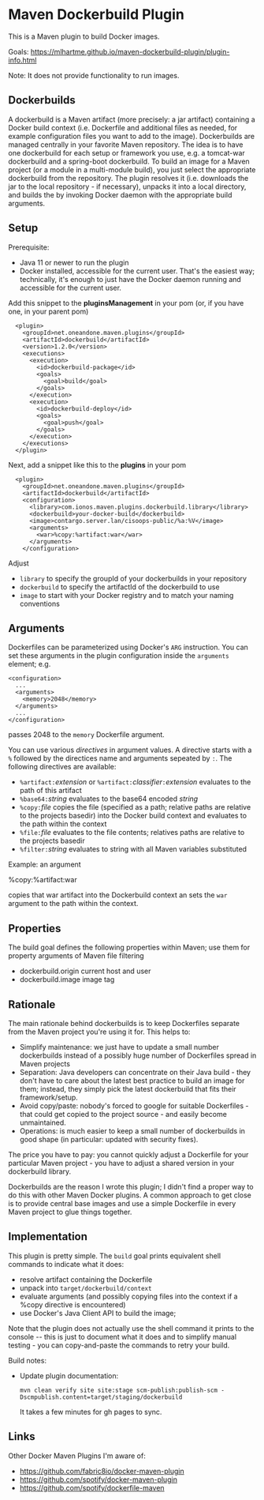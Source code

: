 # Maven Dockerbuild Plugin

This is a Maven plugin to build Docker images.

Goals: https://mlhartme.github.io/maven-dockerbuild-plugin/plugin-info.html

Note: It does not provide functionality to run images.

## Dockerbuilds

A dockerbuild is a Maven artifact (more precisely: a jar artifact) containing a Docker build context (i.e. Dockerfile and additional files as needed,
for example configuration files you want to add to the image). Dockerbuilds are managed centrally in your favorite Maven repository. The idea is to
have one dockerbuild for each setup or framework you use, e.g. a tomcat-war dockerbuild and a spring-boot dockerbuild.
To build an image for a Maven project (or a module in a multi-module build), you just select the appropriate dockerbuild from the repository.
The plugin resolves it (i.e. downloads the jar to the local repository - if necessary), unpacks it into a local directory, and builds the
by invoking Docker daemon with the appropriate build arguments.

## Setup

Prerequisite:
* Java 11 or newer to run the plugin
* Docker installed, accessible for the current user.
  That's the easiest way; technically, it's enough to just have the Docker daemon running and accessible for the current user.

Add this snippet to the **pluginsManagement** in your pom (or, if you have one, in your parent pom)

      <plugin>
        <groupId>net.oneandone.maven.plugins</groupId>
        <artifactId>dockerbuild</artifactId>
        <version>1.2.0</version>
        <executions>
          <execution>
            <id>dockerbuild-package</id>
            <goals>
              <goal>build</goal>
            </goals>
          </execution>
          <execution>
            <id>dockerbuild-deploy</id>
            <goals>
              <goal>push</goal>
            </goals>
          </execution>
        </executions>
      </plugin>

Next, add a snippet like this to the **plugins** in your pom

      <plugin>
        <groupId>net.oneandone.maven.plugins</groupId>
        <artifactId>dockerbuild</artifactId>
        <configuration>
          <library>com.ionos.maven.plugins.dockerbuild.library</library>
          <dockerbuild>your-docker-build</dockerbuild>
          <image>contargo.server.lan/cisoops-public/%a:%V</image>
          <arguments>
            <war>%copy:%artifact:war</war>
          </arguments>
        </configuration>

Adjust
* `library` to specify the groupId of your dockerbuilds in your repository
* `dockerbuild` to specify the artifactId of the dockerbuild to use
* `image` to start with your Docker registry and to match your naming conventions

## Arguments

Dockerfiles can be parameterized using Docker's `ARG` instruction. You can set these arguments in the plugin configuration inside
the `arguments` element; e.g.

    <configuration>
      ...
      <arguments>
        <memory>2048</memory>
      </arguments>
      ...
    </configuration>

passes 2048 to the `memory` Dockerfile argument.

You can use various *directives* in argument values. A directive starts with a `%` followed by the directices name and arguments sepeated by
`:`. The following directives are available:

* `%artifact:`*extension* or `%artifact:`*classifier*`:`*extension* evaluates to the path of this artifact
* `%base64:`*string* evaluates to the base64 encoded *string*
* `%copy:`*file* copies the file (specified as a path; relative paths are relative to the projects basedir)
  into the Docker build context and evaluates to the path within the context
* `%file:`*file* evaluates to the file contents; relatives paths are relative to the projects basedir
* `%filter:`*string* evaluates to string with all Maven variables substituted

Example: an argument

  <war>%copy:%artifact:war</war>

copies that war artifact into the Dockerbuild context an sets the `war` argument to the path within the context.


## Properties

The build goal defines the following properties within Maven; use them for property arguments of Maven file filtering

* dockerbuild.origin    current host and user
* dockerbuild.image     image tag

## Rationale

The main rationale behind dockerbuilds is to keep Dockerfiles separate from the Maven project you're using it for. This helps to:
* Simplify maintenance: we just have to update a small number dockerbuilds instead of a possibly huge number of Dockerfiles spread in Maven projects
* Separation: Java developers can concentrate on their Java build - they don't have to care about the latest best practice to build an
  image for them; instead, they simply pick the latest dockerbuild that fits their framework/setup.
* Avoid copy/paste: nobody's forced to google for suitable Dockerfiles - that could get copied to the project source - and easily become
  unmaintained.
* Operations: is much easier to keep a small number of dockerbuilds in good shape (in particular: updated with security fixes).

The price you have to pay: you cannot quickly adjust a Dockerfile for your particular Maven project - you have to adjust a shared version
in your dockerbuild library.

Dockerbuilds are the reason I wrote this plugin; I didn't find a proper way to do this with other Maven Docker plugins. A common
approach to get close is to provide central base images and use a simple Dockerfile in every Maven project to glue things together.


## Implementation

This plugin is pretty simple. The `build` goal prints equivalent shell commands to indicate what it does:
* resolve artifact containing the Dockerfile
* unpack into `target/dockerbuild/context`
* evaluate arguments (and possibly copying files into the context if a %copy directive is encountered)
* use Docker's Java Client API to build the image;

Note that the plugin does not actually use the shell command it prints to the console -- this is just to document what it does and to simplify
manual testing - you can copy-and-paste the commands to retry your build.

Build notes:

* Update plugin documentation:

      mvn clean verify site site:stage scm-publish:publish-scm -Dscmpublish.content=target/staging/dockerbuild

  It takes a few minutes for gh pages to sync.


## Links

Other Docker Maven Plugins I'm aware of:

* https://github.com/fabric8io/docker-maven-plugin
* https://github.com/spotify/docker-maven-plugin
* https://github.com/spotify/dockerfile-maven
